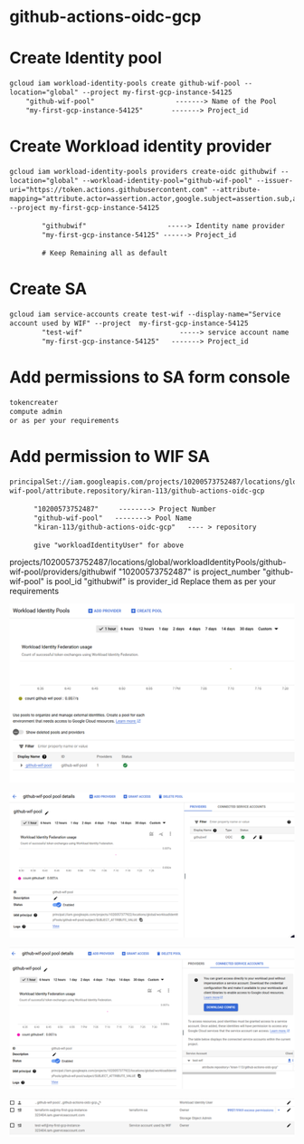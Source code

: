 # github-actions-oidc-gcp

# Create Identity pool
    gcloud iam workload-identity-pools create github-wif-pool --location="global" --project my-first-gcp-instance-54125
        "github-wif-pool"                    -------> Name of the Pool
        "my-first-gcp-instance-54125"       -------> Project_id

# Create Workload identity provider
    gcloud iam workload-identity-pools providers create-oidc githubwif --location="global" --workload-identity-pool="github-wif-pool" --issuer-uri="https://token.actions.githubusercontent.com" --attribute-mapping="attribute.actor=assertion.actor,google.subject=assertion.sub,attribute.repository=assertion.repository" --project my-first-gcp-instance-54125
            
            "githubwif"                    -----> Identity name provider
            "my-first-gcp-instance-54125" ------> Project_id

            # Keep Remaining all as default

# Create SA
    gcloud iam service-accounts create test-wif --display-name="Service account used by WIF" --project  my-first-gcp-instance-54125
            "test-wif"                        -----> service account name    
            "my-first-gcp-instance-54125"   -------> Project_id

# Add permissions to SA form console
    tokencreater
    compute admin
    or as per your requirements

# Add permission to WIF SA
    principalSet://iam.googleapis.com/projects/10200573752487/locations/global/workloadIdentityPools/github-wif-pool/attribute.repository/kiran-113/github-actions-oidc-gcp

          "10200573752487"     --------> Project Number 
          "github-wif-pool"   --------> Pool Name
          "kiran-113/github-actions-oidc-gcp"   ---- > repository

          give "workloadIdentityUser" for above 

projects/10200573752487/locations/global/workloadIdentityPools/github-wif-pool/providers/githubwif
    "10200573752487"    is  project_number
    "github-wif-pool"  is  pool_id
    "githubwif"        is  provider_id   Replace them as per your requirements

![alt text](image-2.png)

![alt text](image.png)

![alt text](image-3.png)

![alt text](image-1.png)